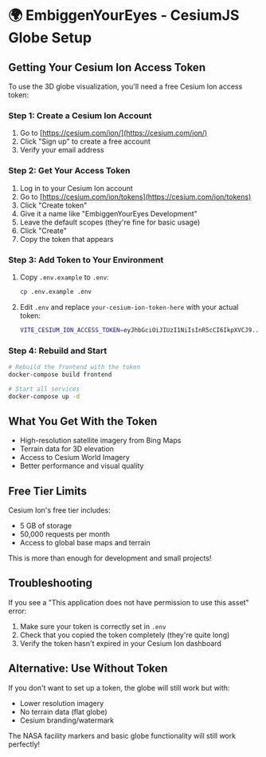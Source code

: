 # 🌍 EmbiggenYourEyes - CesiumJS Globe Setup

## Getting Your Cesium Ion Access Token

To use the 3D globe visualization, you'll need a free Cesium Ion access token:

### Step 1: Create a Cesium Ion Account
1. Go to [https://cesium.com/ion/](https://cesium.com/ion/)
2. Click "Sign up" to create a free account
3. Verify your email address

### Step 2: Get Your Access Token
1. Log in to your Cesium Ion account
2. Go to [https://cesium.com/ion/tokens](https://cesium.com/ion/tokens)
3. Click "Create token"
4. Give it a name like "EmbiggenYourEyes Development"
5. Leave the default scopes (they're fine for basic usage)
6. Click "Create"
7. Copy the token that appears

### Step 3: Add Token to Your Environment
1. Copy `.env.example` to `.env`:
   ```bash
   cp .env.example .env
   ```

2. Edit `.env` and replace `your-cesium-ion-token-here` with your actual token:
   ```bash
   VITE_CESIUM_ION_ACCESS_TOKEN=eyJhbGciOiJIUzI1NiIsInR5cCI6IkpXVCJ9...
   ```

### Step 4: Rebuild and Start
```bash
# Rebuild the frontend with the token
docker-compose build frontend

# Start all services
docker-compose up -d
```

## What You Get With the Token

- High-resolution satellite imagery from Bing Maps
- Terrain data for 3D elevation
- Access to Cesium World Imagery
- Better performance and visual quality

## Free Tier Limits

Cesium Ion's free tier includes:
- 5 GB of storage
- 50,000 requests per month
- Access to global base maps and terrain

This is more than enough for development and small projects!

## Troubleshooting

If you see a "This application does not have permission to use this asset" error:
1. Make sure your token is correctly set in `.env`
2. Check that you copied the token completely (they're quite long)
3. Verify the token hasn't expired in your Cesium Ion dashboard

## Alternative: Use Without Token

If you don't want to set up a token, the globe will still work but with:
- Lower resolution imagery
- No terrain data (flat globe)
- Cesium branding/watermark

The NASA facility markers and basic globe functionality will still work perfectly!